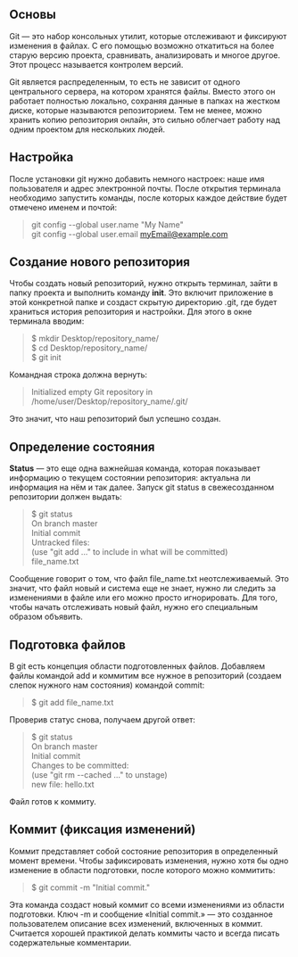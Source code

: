 ## **Основы**  
Git — это набор консольных утилит, которые отслеживают и фиксируют изменения в файлах. С его помощью возможно
откатиться на более старую версию проекта, сравнивать, анализировать и многое другое. Этот процесс называется контролем версий.

Git является распределенным, то есть не зависит от одного центрального сервера, на котором хранятся файлы. 
Вместо этого он работает полностью локально, сохраняя данные в папках на жестком диске, которые называются репозиторием. 
Тем не менее, можно хранить копию репозитория онлайн, это сильно облегчает работу над одним проектом для нескольких людей.  

## **Настройка**  
После установки git нужно добавить немного настроек: наше имя пользователя и адрес электронной почты. 
После открытия терминала необходимо запустить команды, после которых каждое действие будет отмечено именем и почтой:  

>git config --global user.name "My Name"  
git config --global user.email myEmail@example.com  

## **Создание нового репозитория**
Чтобы создать новый репозиторий, нужно открыть терминал, зайти в папку проекта и выполнить команду **init**. Это включит приложение в этой конкретной папке и создаст скрытую директорию .git, где будет храниться история репозитория и настройки. Для этого в окне терминала вводим:  


>$ mkdir Desktop/repository_name/  
$ cd Desktop/repository_name/  
$ git init  

Командная строка должна вернуть:  

>Initialized empty Git repository in /home/user/Desktop/repository_name/.git/  

Это значит, что наш репозиторий был успешно создан.  

## **Определение состояния**  
**Status** — это еще одна важнейшая команда, которая показывает информацию о текущем состоянии репозитория: актуальна ли информация на нём и так далее. Запуск git status в свежесозданном репозитории должен выдать:  

>$ git status  
On branch master  
Initial commit  
Untracked files:  
(use "git add ..." to include in what will be committed)  
file_name.txt  

Сообщение говорит о том, что файл file_name.txt неотслеживаемый. Это значит, что файл новый и система еще не знает, 
нужно ли следить за изменениями в файле или его можно просто игнорировать. Для того, чтобы начать отслеживать новый файл, нужно его специальным образом объявить.  

## **Подготовка файлов**  
В git есть концепция области подготовленных файлов. Добавляем файлы командой add и коммитим все нужное в репозиторий (создаем слепок нужного нам состояния) командой commit:  

>$ git add file_name.txt  

Проверив статус снова, получаем другой ответ:  

>$ git status  
On branch master  
Initial commit  
Changes to be committed:  
(use "git rm --cached ..." to unstage)  
new file: hello.txt  

Файл готов к коммиту.  

## **Коммит (фиксация изменений)**  
Коммит представляет собой состояние репозитория в определенный момент времени. Чтобы зафиксировать изменения, нужно хотя бы одно изменение в области подготовки, после которого можно коммитить:  

>$ git commit -m "Initial commit."  

Эта команда создаст новый коммит со всеми изменениями из области подготовки. Ключ -m и сообщение «Initial commit.» — это созданное пользователем описание всех изменений, включенных в коммит. Считается хорошей практикой делать коммиты часто и всегда писать содержательные комментарии.
